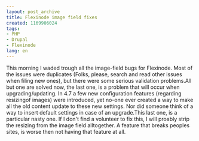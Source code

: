 ```yaml
---
layout: post_archive
title: Flexinode image field fixes
created: 1169906024
tags:
- PHP
- Drupal
- Flexinode
lang: en
---
```

This morning I waded trough all the image-field bugs for Flexinode. Most of the issues were duplicates (Folks, please, search and read other issues when filing new ones), but there were some serious validation problems.All but one are solved now, the last one, is a problem that will occur when upgrading/updating. In 4.7 a few new configuration features (regarding resizingof images) were introduced, yet no-one ever created a way to make all the old content update to these new settings. Nor did someone think of a way to insert default settings in case of an upgrade.This last one, is a particular nasty one. If I don't find a volunteer to fix this, I will proably strip the resizing from the image field alltogether. A feature that breaks peoples sites, is worse then not having that feature at all. 
